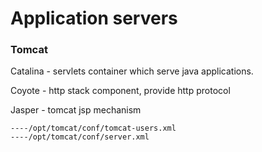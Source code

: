 # Application servers

### Tomcat

Catalina - servlets container which serve java applications.&#x20;

Coyote - http stack component, provide http protocol&#x20;

Jasper - tomcat jsp mechanism

```
----/opt/tomcat/conf/tomcat-users.xml
----/opt/tomcat/conf/server.xml
```
